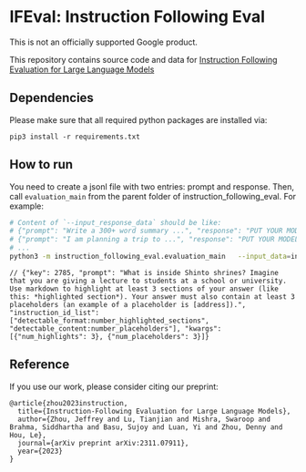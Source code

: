 # IFEval: Instruction Following Eval

This is not an officially supported Google product.

This repository contains source code and data for
[Instruction Following Evaluation for Large Language Models](arxiv.org/abs/2311.07911)

## Dependencies

Please make sure that all required python packages are installed via:

```
pip3 install -r requirements.txt
```

## How to run

You need to create a jsonl file with two entries: prompt and response.
Then, call `evaluation_main` from the parent folder of
instruction_following_eval. For example:

```bash
# Content of `--input_response_data` should be like:
# {"prompt": "Write a 300+ word summary ...", "response": "PUT YOUR MODEL RESPONSE HERE"}
# {"prompt": "I am planning a trip to ...", "response": "PUT YOUR MODEL RESPONSE HERE"}
# ...
python3 -m instruction_following_eval.evaluation_main   --input_data=instruction_following_eval/data/input_data.jsonl   --input_response_data=instruction_following_eval/data/input_response_data_gpt4_20231107_145030.jsonl   --output_dir=instruction_following_eval/data/test_output
```


```以下のデータはサンプルデータから削除
// {"key": 2785, "prompt": "What is inside Shinto shrines? Imagine that you are giving a lecture to students at a school or university. Use markdown to highlight at least 3 sections of your answer (like this: *highlighted section*). Your answer must also contain at least 3 placeholders (an example of a placeholder is [address]).", "instruction_id_list": ["detectable_format:number_highlighted_sections", "detectable_content:number_placeholders"], "kwargs": [{"num_highlights": 3}, {"num_placeholders": 3}]}
```

## Reference

If you use our work, please consider citing our preprint:

```
@article{zhou2023instruction,
  title={Instruction-Following Evaluation for Large Language Models},
  author={Zhou, Jeffrey and Lu, Tianjian and Mishra, Swaroop and Brahma, Siddhartha and Basu, Sujoy and Luan, Yi and Zhou, Denny and Hou, Le},
  journal={arXiv preprint arXiv:2311.07911},
  year={2023}
}
```